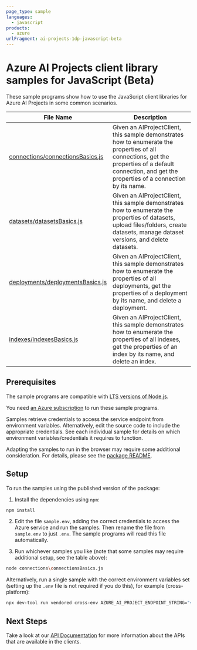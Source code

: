 ```yaml
---
page_type: sample
languages:
  - javascript
products:
  - azure
urlFragment: ai-projects-1dp-javascript-beta
---
```


# Azure AI Projects client library samples for JavaScript (Beta)

These sample programs show how to use the JavaScript client libraries for Azure AI Projects in some common scenarios.

| **File Name**                                                     | **Description**                                                                                                                                                                                        |
| ----------------------------------------------------------------- | ------------------------------------------------------------------------------------------------------------------------------------------------------------------------------------------------------ |
| [connections/connectionsBasics.js][connections_connectionsbasics] | Given an AIProjectClient, this sample demonstrates how to enumerate the properties of all connections, get the properties of a default connection, and get the properties of a connection by its name. |
| [datasets/datasetsBasics.js][datasets_datasetsbasics]             | Given an AIProjectClient, this sample demonstrates how to enumerate the properties of datasets, upload files/folders, create datasets, manage dataset versions, and delete datasets.                   |
| [deployments/deploymentsBasics.js][deployments_deploymentsbasics] | Given an AIProjectClient, this sample demonstrates how to enumerate the properties of all deployments, get the properties of a deployment by its name, and delete a deployment.                        |
| [indexes/indexesBasics.js][indexes_indexesbasics]                 | Given an AIProjectClient, this sample demonstrates how to enumerate the properties of all indexes, get the properties of an index by its name, and delete an index.                                    |

## Prerequisites

The sample programs are compatible with [LTS versions of Node.js](https://github.com/nodejs/release#release-schedule).

You need [an Azure subscription][freesub] to run these sample programs.

Samples retrieve credentials to access the service endpoint from environment variables. Alternatively, edit the source code to include the appropriate credentials. See each individual sample for details on which environment variables/credentials it requires to function.

Adapting the samples to run in the browser may require some additional consideration. For details, please see the [package README][package].

## Setup

To run the samples using the published version of the package:

1. Install the dependencies using `npm`:

```bash
npm install
```

2. Edit the file `sample.env`, adding the correct credentials to access the Azure service and run the samples. Then rename the file from `sample.env` to just `.env`. The sample programs will read this file automatically.

3. Run whichever samples you like (note that some samples may require additional setup, see the table above):

```bash
node connections\connectionsBasics.js
```

Alternatively, run a single sample with the correct environment variables set (setting up the `.env` file is not required if you do this), for example (cross-platform):

```bash
npx dev-tool run vendored cross-env AZURE_AI_PROJECT_ENDPOINT_STRING="<azure ai project endpoint string>" AZURE_AI_PROJECT_API_KEY="<azure ai project api key>" node connections\connectionsBasics.js
```

## Next Steps

Take a look at our [API Documentation][apiref] for more information about the APIs that are available in the clients.

[connections_connectionsbasics]: https://github.com/Azure/azure-sdk-for-js/blob/main/sdk/ai/ai-projects-1dp/samples/v1-beta/javascript/connections/connectionsBasics.js
[datasets_datasetsbasics]: https://github.com/Azure/azure-sdk-for-js/blob/main/sdk/ai/ai-projects-1dp/samples/v1-beta/javascript/datasets/datasetsBasics.js
[deployments_deploymentsbasics]: https://github.com/Azure/azure-sdk-for-js/blob/main/sdk/ai/ai-projects-1dp/samples/v1-beta/javascript/deployments/deploymentsBasics.js
[indexes_indexesbasics]: https://github.com/Azure/azure-sdk-for-js/blob/main/sdk/ai/ai-projects-1dp/samples/v1-beta/javascript/indexes/indexesBasics.js
[apiref]: https://learn.microsoft.com/javascript/api/@azure/ai-projects
[freesub]: https://azure.microsoft.com/free/
[package]: https://github.com/Azure/azure-sdk-for-js/tree/main/sdk/ai/ai-projects-1dp/README.md
